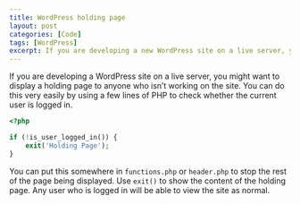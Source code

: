 ```yaml
---
title: WordPress holding page
layout: post
categories: [Code]
tags: [WordPress]
excerpt: If you are developing a new WordPress site on a live server, you might want to display a holding page to anyone who isn’t working on the site. You can do this very easily, using a few lines to check whether the current user is logged in.
---
```


If you are developing a WordPress site on a live server, you might want to display a holding page to anyone who isn’t working on the site. You can do this very easily by using a few lines of PHP to check whether the current user is logged in.

~~~~~~~~ php
<?php

if (!is_user_logged_in()) {
    exit('Holding Page');
}
~~~~~~~~

You can put this somewhere in `functions.php` or `header.php` to stop the rest of the page being displayed. Use `exit()` to show the content of the holding page. Any user who is logged in will be able to view the site as normal.
